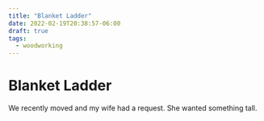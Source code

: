 ```yaml
---
title: "Blanket Ladder"
date: 2022-02-19T20:38:57-06:00
draft: true
tags:
  - woodworking
---
```


# Blanket Ladder

We recently moved and my wife had a request.
She wanted something tall.